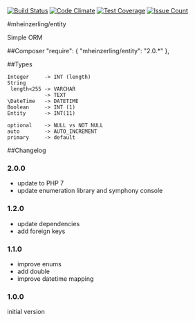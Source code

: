 [![Build Status](https://travis-ci.org/mheinzerling/php-entity.svg?branch=master)](https://travis-ci.org/mheinzerling/php-entity) [![Code Climate](https://codeclimate.com/github/mheinzerling/php-entity/badges/gpa.svg)](https://codeclimate.com/github/mheinzerling/php-entity) [![Test Coverage](https://codeclimate.com/github/mheinzerling/php-entity/badges/coverage.svg)](https://codeclimate.com/github/mheinzerling/php-entity/coverage) [![Issue Count](https://codeclimate.com/github/mheinzerling/php-entity/badges/issue_count.svg)](https://codeclimate.com/github/mheinzerling/php-entity) 

#mheinzerling/entity

Simple ORM

##Composer
    "require": {
        "mheinzerling/entity": "2.0.*"
    },
    
##Types

    Integer     -> INT (length)
    String 
     length<255 -> VARCHAR
                -> TEXT
    \DateTime   -> DATETIME
    Boolean     -> INT (1)
    Entity      -> INT(11)
    
    optional    -> NULL vs NOT NULL
    auto        -> AUTO_INCREMENT
    primary     -> default

##Changelog

### 2.0.0
- update to PHP 7
- update enumeration library and symphony console

### 1.2.0
- update dependencies
- add foreign keys

### 1.1.0
- improve enums
- add double
- improve datetime mapping

### 1.0.0
initial version 